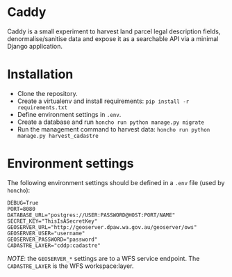# Caddy

Caddy is a small experiment to harvest land parcel legal description
fields, denormalise/sanitise data and expose it as a searchable API via
a minimal Django application.

# Installation

* Clone the repository.
* Create a virtualenv and install requirements: `pip install -r
  requirements.txt`
* Define environment settings in `.env`.
* Create a database and run `honcho run python manage.py migrate`
* Run the management command to harvest data: `honcho run python
  manage.py harvest_cadastre`

# Environment settings

The following environment settings should be defined in a `.env` file
(used by `honcho`):

    DEBUG=True
    PORT=8080
    DATABASE_URL="postgres://USER:PASSWORD@HOST:PORT/NAME"
    SECRET_KEY="ThisIsASecretKey"
    GEOSERVER_URL="http://geoserver.dpaw.wa.gov.au/geoserver/ows"
    GEOSERVER_USER="username"
    GEOSERVER_PASSWORD="password"
    CADASTRE_LAYER="cddp:cadastre"

*NOTE*: the `GEOSERVER_*` settings are to a WFS service endpoint. The
`CADASTRE_LAYER` is the WFS workspace:layer.
